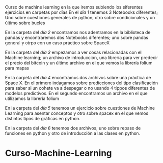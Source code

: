 Curso de machine learning en la que iremos subiendo los siferentes ejercicios en carpetas por días
En el *día 1* tenemos 3 Notebooks diferentes; Uno sobre cuestiones generales de python, otro sobre condicionales y un último sobre bucles

En la carpeta del *día 2* encontramos nos adentramos en la biblioteca de pandas y encontraremos dos Notebooks diferentes; uno sobre pandas general y otrpo con un caso práctico sobre SpaceX

En la carpeta del *día 3* empezamos a ver cosas relacionadas con el Machine learning; un archivo de introducción, una librería para ver predecir el precio del bitcoin y un último archivo en el que vemos la librería folium para mapas

En la carpeta del *día 4* encontramos dos archivos sobre una práctica de Space X. En el primero indagamos sobre predicciones del tipo clasificación para saber si un cohete va a despegar o no usando 4 tippos diferentes de modelos predictivos. En el segundo encontramos un archivo en el que utilizamos la librería folium

En la carpeta del *día 5* tenemos un ejercicio sobre cuestiones de Machine Learning para asentar conceptos y otro sobre spacex en el que vemos distintos tipos de gráficas en python.

En la carpeta del *día 6* tenemos dos archivos; uno sobre repaso de funciones en python y otro de introducción a las clases en python.
# Curso-Machine-Learning

